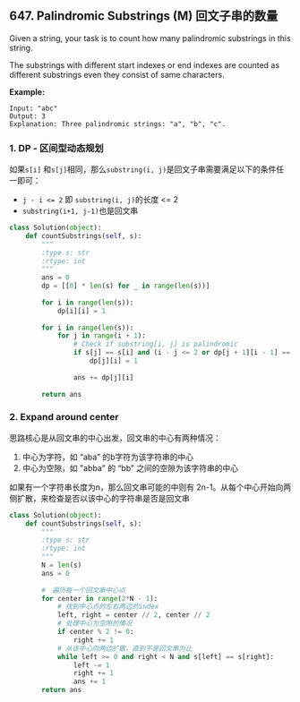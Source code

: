 ## 647. Palindromic Substrings (M) 回文子串的数量

Given a string, your task is to count how many palindromic substrings in this string.

The substrings with different start indexes or end indexes are counted as different substrings even they consist of same characters.

**Example:**

```
Input: "abc"
Output: 3
Explanation: Three palindromic strings: "a", "b", "c".
```



### 1. DP - 区间型动态规划

如果`s[i]` 和`s[j]`相同，那么`substring(i, j)`是回文子串需要满足以下的条件任一即可：

- `j - i <= 2` 即 `substring(i, j)`的长度 <= 2
- `substring(i+1, j-1)`也是回文串

```python
class Solution(object):
    def countSubstrings(self, s):
        """
        :type s: str
        :rtype: int
        """
        ans = 0
        dp = [[0] * len(s) for _ in range(len(s))]
        
        for i in range(len(s)):
            dp[i][i] = 1
        
        for i in range(len(s)):
            for j in range(i + 1):
                # Check if substring[i, j] is palindromic
                if s[j] == s[i] and (i - j <= 2 or dp[j + 1][i - 1] == 1):
                    dp[j][i] = 1
                    
                ans += dp[j][i]
        
        return ans
```

### 2. Expand around center

思路核心是从回文串的中心出发，回文串的中心有两种情况：

1. 中心为字符，如 “aba” 的b字符为该字符串的中心
2. 中心为空隙，如 "abba" 的 “bb” 之间的空隙为该字符串的中心

如果有一个字符串长度为n，那么回文串可能的中则有 2n-1。从每个中心开始向两侧扩散，来检查是否以该中心的字符串是否是回文串

```python
class Solution(object):
    def countSubstrings(self, s):
        """
        :type s: str
        :rtype: int
        """
        N = len(s)
        ans = 0
        
        #　遍历每一个回文串中心点
        for center in range(2*N - 1):
            # 找到中心点的左右两边的index
            left, right = center // 2, center // 2
            # 处理中心为空隙的情况
            if center % 2 != 0:
                right += 1
            # 从该中心向两边扩散，直到不是回文串为止    
            while left >= 0 and right < N and s[left] == s[right]:
                left -= 1
                right += 1
                ans += 1
        return ans
            
```

